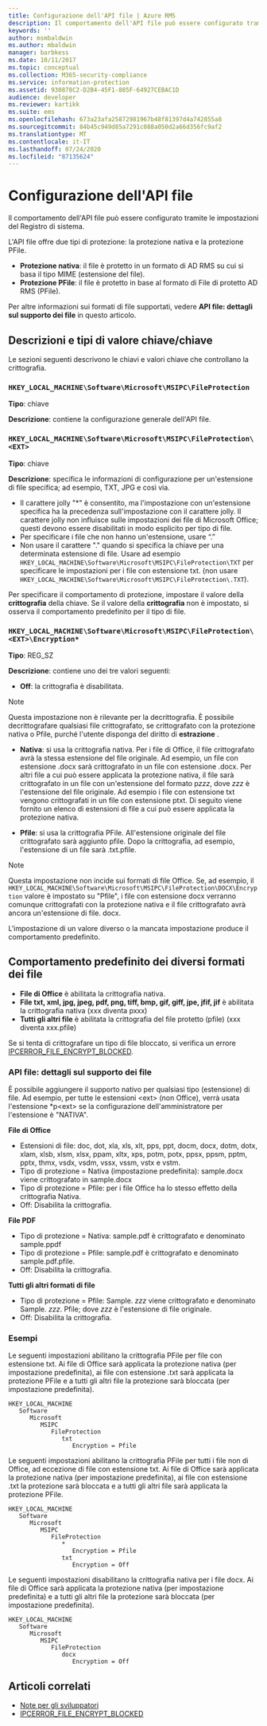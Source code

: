 ```yaml
---
title: Configurazione dell'API file | Azure RMS
description: Il comportamento dell'API file può essere configurato tramite le impostazioni del Registro di sistema.
keywords: ''
author: msmbaldwin
ms.author: mbaldwin
manager: barbkess
ms.date: 10/11/2017
ms.topic: conceptual
ms.collection: M365-security-compliance
ms.service: information-protection
ms.assetid: 930878C2-D2B4-45F1-885F-64927CEBAC1D
audience: developer
ms.reviewer: kartikk
ms.suite: ems
ms.openlocfilehash: 673a23afa25872981967b48f81397d4a742855a8
ms.sourcegitcommit: 84b45c949d85a7291c088a050d2a66d356fc9af2
ms.translationtype: MT
ms.contentlocale: it-IT
ms.lasthandoff: 07/24/2020
ms.locfileid: "87135624"
---
```

# <a name="file-api-configuration"></a>Configurazione dell'API file


Il comportamento dell'API file può essere configurato tramite le impostazioni del Registro di sistema.

L'API file offre due tipi di protezione: la protezione nativa e la protezione PFile.

-   **Protezione nativa**: il file è protetto in un formato di AD RMS su cui si basa il tipo MIME (estensione del file).
-   **Protezione PFile**: il file è protetto in base al formato di File di protetto AD RMS (PFile).

Per altre informazioni sui formati di file supportati, vedere **API file: dettagli sul supporto dei file** in questo articolo.

## <a name="keykey-value-types-and-descriptions"></a>Descrizioni e tipi di valore chiave/chiave

Le sezioni seguenti descrivono le chiavi e valori chiave che controllano la crittografia.

### `HKEY_LOCAL_MACHINE\Software\Microsoft\MSIPC\FileProtection`

**Tipo**: chiave

**Descrizione**: contiene la configurazione generale dell'API file.

### `HKEY_LOCAL_MACHINE\Software\Microsoft\MSIPC\FileProtection\<EXT>`

**Tipo**: chiave

**Descrizione**: specifica le informazioni di configurazione per un'estensione di file specifica; ad esempio, TXT, JPG e così via.

- Il carattere jolly "*" è consentito, ma l'impostazione con un'estensione specifica ha la precedenza sull'impostazione con il carattere jolly. Il carattere jolly non influisce sulle impostazioni dei file di Microsoft Office; questi devono essere disabilitati in modo esplicito per tipo di file.
- Per specificare i file che non hanno un'estensione, usare “.”
- Non usare il carattere "." quando si specifica la chiave per una determinata estensione di file. Usare ad esempio `HKEY_LOCAL_MACHINE\Software\Microsoft\MSIPC\FileProtection\TXT` per specificare le impostazioni per i file con estensione txt. (non usare `HKEY_LOCAL_MACHINE\Software\Microsoft\MSIPC\FileProtection\.TXT`).

Per specificare il comportamento di protezione, impostare il valore della **crittografia** della chiave. Se il valore della **crittografia** non è impostato, si osserva il comportamento predefinito per il tipo di file.


### `HKEY_LOCAL_MACHINE\Software\Microsoft\MSIPC\FileProtection\<EXT>\Encryption*`

**Tipo**: REG_SZ

**Descrizione**: contiene uno dei tre valori seguenti:

- **Off**: la crittografia è disabilitata.

> [!Note]
> Questa impostazione non è rilevante per la decrittografia. È possibile decrittografare qualsiasi file crittografato, se crittografato con la protezione nativa o Pfile, purché l'utente disponga del diritto di **estrazione** .

- **Nativa**: si usa la crittografia nativa. Per i file di Office, il file crittografato avrà la stessa estensione del file originale. Ad esempio, un file con estensione .docx sarà crittografato in un file con estensione .docx. Per altri file a cui può essere applicata la protezione nativa, il file sarà crittografato in un file con un'estensione del formato p*zzz*, dove *zzz* è l'estensione del file originale. Ad esempio i file con estensione txt vengono crittografati in un file con estensione ptxt. Di seguito viene fornito un elenco di estensioni di file a cui può essere applicata la protezione nativa.

- **Pfile**: si usa la crittografia PFile. All'estensione originale del file crittografato sarà aggiunto pfile. Dopo la crittografia, ad esempio, l'estensione di un file sarà .txt.pfile.


> [!Note]
> Questa impostazione non incide sui formati di file Office. Se, ad esempio, il `HKEY_LOCAL_MACHINE\Software\Microsoft\MSIPC\FileProtection\DOCX\Encryption` valore è impostato su "Pfile", i file con estensione docx verranno comunque crittografati con la protezione nativa e il file crittografato avrà ancora un'estensione di file. docx.

L'impostazione di un valore diverso o la mancata impostazione produce il comportamento predefinito.

## <a name="default-behavior-for-different-file-formats"></a>Comportamento predefinito dei diversi formati dei file

-   **File di Office** è abilitata la crittografia nativa.
-   **File txt, xml, jpg, jpeg, pdf, png, tiff, bmp, gif, giff, jpe, jfif, jif** è abilitata la crittografia nativa (xxx diventa pxxx)
-   **Tutti gli altri file** è abilitata la crittografia del file protetto (pfile) (xxx diventa xxx.pfile)

Se si tenta di crittografare un tipo di file bloccato, si verifica un errore [IPCERROR\_FILE\_ENCRYPT\_BLOCKED](https://msdn.microsoft.com/library/hh535248.aspx).

### <a name="file-api---file-support-details"></a>API file: dettagli sul supporto dei file

È possibile aggiungere il supporto nativo per qualsiasi tipo (estensione) di file. Ad esempio, per tutte le estensioni &lt;ext&gt; (non Office), verrà usata l'estensione \*p&lt;ext&gt; se la configurazione dell'amministratore per l'estensione è "NATIVA".

**File di Office**

-   Estensioni di file: doc, dot, xla, xls, xlt, pps, ppt, docm, docx, dotm, dotx, xlam, xlsb, xlsm, xlsx, ppam, xltx, xps, potm, potx, ppsx, ppsm, pptm, pptx, thmx, vsdx, vsdm, vssx, vssm, vstx e vstm. 
-   Tipo di protezione = Nativa (impostazione predefinita): sample.docx viene crittografato in sample.docx
-   Tipo di protezione = Pfile: per i file Office ha lo stesso effetto della crittografia Nativa.
-   Off: Disabilita la crittografia.

**File PDF**

-   Tipo di protezione = Nativa: sample.pdf è crittografato e denominato sample.ppdf
-   Tipo di protezione = Pfile: sample.pdf è crittografato e denominato sample.pdf.pfile.
-   Off: Disabilita la crittografia.

**Tutti gli altri formati di file**

-   Tipo di protezione = Pfile: Sample. *zzz* viene crittografato e denominato Sample. *zzz*. Pfile; dove *zzz* è l'estensione di file originale.
-   Off: Disabilita la crittografia.

### <a name="examples"></a>Esempi

Le seguenti impostazioni abilitano la crittografia PFile per file con estensione txt. Ai file di Office sarà applicata la protezione nativa (per impostazione predefinita), ai file con estensione .txt sarà applicata la protezione PFile e a tutti gli altri file la protezione sarà bloccata (per impostazione predefinita).

```
HKEY_LOCAL_MACHINE
   Software
      Microsoft
         MSIPC
            FileProtection
               txt
                  Encryption = Pfile
```

Le seguenti impostazioni abilitano la crittografia PFile per tutti i file non di Office, ad eccezione di file con estensione txt. Ai file di Office sarà applicata la protezione nativa (per impostazione predefinita), ai file con estensione .txt la protezione sarà bloccata e a tutti gli altri file sarà applicata la protezione PFile.

```
HKEY_LOCAL_MACHINE
   Software
      Microsoft
         MSIPC
            FileProtection
               *
                  Encryption = Pfile
               txt
                  Encryption = Off
```

Le seguenti impostazioni disabilitano la crittografia nativa per i file docx. Ai file di Office sarà applicata la protezione nativa (per impostazione predefinita) e a tutti gli altri file la protezione sarà bloccata (per impostazione predefinita).

```
HKEY_LOCAL_MACHINE
   Software
      Microsoft
         MSIPC
            FileProtection
               docx
                  Encryption = Off
```

## <a name="related-articles"></a>Articoli correlati

- [Note per gli sviluppatori](developer-notes.md)
- [IPCERROR\_FILE\_ENCRYPT\_BLOCKED](https://msdn.microsoft.com/library/hh535248.aspx)

